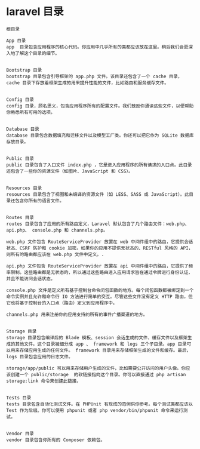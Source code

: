 # laravel 目录

	根目录

	App 目录
	app  目录包含应用程序的核心代码。你应用中几乎所有的类都应该放在这里。稍后我们会更深入地了解这个目录的细节。


	Bootstrap 目录
	bootstrap 目录包含引导框架的 app.php 文件。该目录还包含了一个 cache 目录， cache 目录下存放着框架生成的用来提升性能的文件，比如路由和服务缓存文件。


	Config 目录
	config 目录，顾名思义，包含应用程序所有的配置文件。我们鼓励你通读这些文件，以便帮助你熟悉所有可用的选项。


	Database 目录
	database 目录包含数据填充和迁移文件以及模型工厂类。你还可以把它作为 SQLite 数据库存放目录。


	Public 目录
	public 目录包含了入口文件 index.php ，它是进入应用程序的所有请求的入口点。此目录还包含了一些你的资源文件（如图片、JavaScript 和 CSS）。


	Resources 目录
	resources 目录包含了视图和未编译的资源文件（如 LESS、SASS 或 JavaScript）。此目录还包含你所有的语言文件。


	Routes 目录
	routes 目录包含了应用的所有路由定义，Laravel 默认包含了几个路由文件：web.php、api.php、 console.php 和 channels.php。

	web.php 文件包含 RouteServiceProvider 放置在 web 中间件组中的路由，它提供会话状态、CSRF 防护和 cookie 加密。如果你的应用不提供无状态的、RESTful 风格的 API，则所有的路由都应该在 web.php 文件中定义。.

	api.php 文件包含 RouteServiceProvider 放置在 api 中间件组中的路由，它提供了频率限制。这些路由都是无状态的，所以通过这些路由进入应用请求旨在通过令牌进行身份认证，并且不能访问会话状态。

	console.php 文件是定义所有基于控制台命令闭包函数的地方。每个闭包函数都被绑定到一个命令实例并且允许和命令行 IO 方法进行简单的交互。尽管这些文件没有定义 HTTP 路由，但它也将基于控制台的入口点（路由）定义到应用程序中。

	channels.php 用来注册你的应用支持的所有的事件广播渠道的地方。


	Storage 目录
	storage 目录包含编译后的 Blade 模板、session 会话生成的文件、缓存文件以及框架生成的其他文件。这个目录被细分成 app 、 framework 和 logs 三个子目录。app 目录可以用来存储应用生成的任何文件。 framework 目录用来存储框架生成的文件和缓存。最后， logs 目录包含应用的日志文件。

	storage/app/public 可以用来存储用户生成的文件，比如需要公开访问的用户头像。你应该创建一个 public/storage  的软链接指向这个目录。你可以直接通过 php artisan storage:link 命令来创建此链接。


	Tests 目录
	tests 目录包含自动化测试文件。在 PHPUnit 有现成的范例供你参考。每个测试类都应该以 Test 作为后缀。你可以使用 phpunit 或者 php vendor/bin/phpunit 命令来运行测试。


	Vendor 目录
	vendor 目录包含你所有的 Composer 依赖包。
